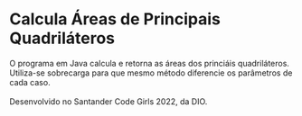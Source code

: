 # Calcula Áreas de Principais Quadriláteros

O programa em Java calcula e retorna as áreas dos princiáis quadriláteros. <br>
Utiliza-se sobrecarga para que mesmo método diferencie os parâmetros de cada caso.
<br>
<br>
Desenvolvido no Santander Code Girls 2022, da DIO.